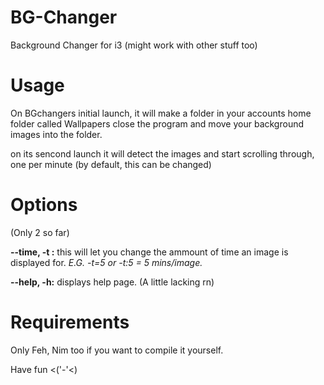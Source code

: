 # BG-Changer
Background Changer for i3 (might work with other stuff too)

# Usage
On BGchangers initial launch, it will make a folder in your accounts home folder called Wallpapers close the program and move your background images into the folder.

on its sencond launch it will detect the images and start scrolling through, one per minute (by default, this can be changed)

# Options
(Only 2 so far)

**--time, -t :** this will let you change the ammount of time an image is displayed for.
*E.G. -t=5 or -t:5 = 5 mins/image.*

**--help, -h:** displays help page. (A little lacking rn)

# Requirements
Only Feh, Nim too if you want to compile it yourself.

Have fun <('-'<)
